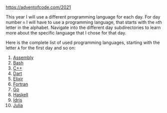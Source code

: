 https://adventofcode.com/2021

This year I will use a different programming language for each day.
For day number `n` I will have to use a programming language, that starts with the `n`th letter in the alphabet.
Navigate into the different day subdirectories to learn more about the specific language that I chose for that day.

Here is the complete list of used programming languages, starting with the letter `A` for the first day and so on:

01. [Assembly](https://github.com/riscv/riscv-isa-manual)
02. [Bash](https://www.gnu.org/software/bash/)
03. [C++](https://www.cplusplus.com/)
04. [Dart](https://dart.dev/)
05. [Elixir](https://elixir-lang.org/)
06. [Fortran](https://fortran-lang.org/)
07. [Go](https://go.dev/)
08. [Haskell](https://www.haskell.org/)
09. [Idris](https://www.idris-lang.org/)
10. [Julia](https://julialang.org/)
